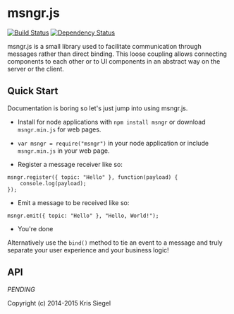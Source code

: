 # msngr.js
[![Build Status](https://travis-ci.org/KrisSiegel/msngr.js.svg)](https://travis-ci.org/KrisSiegel/msngr.js/) [![Dependency Status](https://gemnasium.com/KrisSiegel/msngr.js.svg)](https://gemnasium.com/KrisSiegel/msngr.js)


msngr.js is a small library used to facilitate communication through messages rather than direct binding. This loose coupling allows connecting components to each other or to UI components in an abstract way on the server or the client.

## Quick Start
Documentation is boring so let's just jump into using msngr.js.

* Install for node applications with ```npm install msngr``` or download ```msngr.min.js``` for web pages.

* ```var msngr = require("msngr")``` in your node application or include ```msngr.min.js``` in your web page.

* Register a message receiver like so:
```
msngr.register({ topic: "Hello" }, function(payload) {
    console.log(payload);
});
```
* Emit a message to be received like so:
```
msngr.emit({ topic: "Hello" }, "Hello, World!");
```
* You're done 

Alternatively use the ```bind()``` method to tie an event to a  message and truly separate your user experience and your business logic!

## API
*PENDING*

Copyright (c) 2014-2015 Kris Siegel
